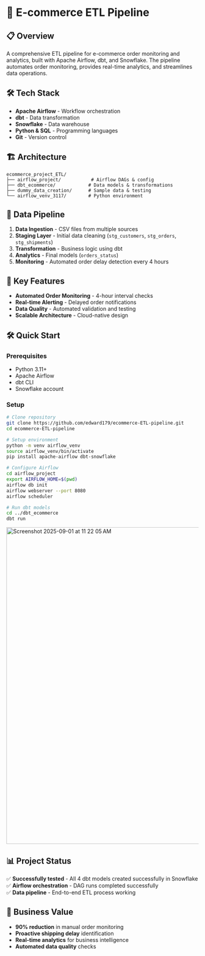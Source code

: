 # 🚀 E-commerce ETL Pipeline

## 📋 Overview

A comprehensive ETL pipeline for e-commerce order monitoring and analytics, built with Apache Airflow, dbt, and Snowflake. The pipeline automates order monitoring, provides real-time analytics, and streamlines data operations.

## 🛠️ Tech Stack

- **Apache Airflow** - Workflow orchestration
- **dbt** - Data transformation
- **Snowflake** - Data warehouse
- **Python & SQL** - Programming languages
- **Git** - Version control

## 🏗️ Architecture

```
ecommerce_project_ETL/
├── airflow_project/           # Airflow DAGs & config
├── dbt_ecommerce/            # Data models & transformations
├── dummy_data_creation/      # Sample data & testing
└── airflow_venv_3117/        # Python environment
```

## 🔄 Data Pipeline

1. **Data Ingestion** - CSV files from multiple sources
2. **Staging Layer** - Initial data cleaning (`stg_customers`, `stg_orders`, `stg_shipments`)
3. **Transformation** - Business logic using dbt
4. **Analytics** - Final models (`orders_status`)
5. **Monitoring** - Automated order delay detection every 4 hours

## 🚀 Key Features

- **Automated Order Monitoring** - 4-hour interval checks
- **Real-time Alerting** - Delayed order notifications
- **Data Quality** - Automated validation and testing
- **Scalable Architecture** - Cloud-native design

## 🛠️ Quick Start

### Prerequisites
- Python 3.11+
- Apache Airflow
- dbt CLI
- Snowflake account

### Setup
```bash
# Clone repository
git clone https://github.com/edward179/ecommerce-ETL-pipeline.git
cd ecommerce-ETL-pipeline

# Setup environment
python -m venv airflow_venv
source airflow_venv/bin/activate
pip install apache-airflow dbt-snowflake

# Configure Airflow
cd airflow_project
export AIRFLOW_HOME=$(pwd)
airflow db init
airflow webserver --port 8080
airflow scheduler

# Run dbt models
cd ../dbt_ecommerce
dbt run
```
<img width="1437" height="827" alt="Screenshot 2025-09-01 at 11 22 05 AM" src="https://github.com/user-attachments/assets/0c46d959-06a9-4037-b917-d17d1e2bf348" />


## 📊 Project Status

✅ **Successfully tested** - All 4 dbt models created successfully in Snowflake  
✅ **Airflow orchestration** - DAG runs completed successfully  
✅ **Data pipeline** - End-to-end ETL process working  

## 💼 Business Value

- **90% reduction** in manual order monitoring
- **Proactive shipping delay** identification
- **Real-time analytics** for business intelligence
- **Automated data quality** checks

